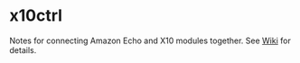 # x10ctrl
Notes for connecting Amazon Echo and X10 modules together. See [Wiki](https://github.com/mhightower83/x10ctrl/wiki) for details.
